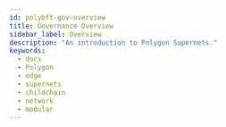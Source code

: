 ```yaml
---
id: polybft-gov-overview
title: Governance Overview
sidebar_label: Overview
description: "An introduction to Polygon Supernets."
keywords:
  - docs
  - Polygon
  - edge
  - supernets
  - childchain
  - network
  - modular
---
```

